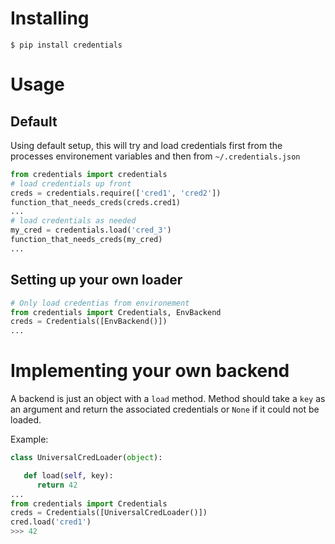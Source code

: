 # Installing
```shell
$ pip install credentials
```

# Usage

## Default
Using default setup, this will try and load credentials first from the processes environement variables and then from `~/.credentials.json`
```python
from credentials import credentials
# load credentials up front
creds = credentials.require(['cred1', 'cred2'])
function_that_needs_creds(creds.cred1)
...
# load credentials as needed
my_cred = credentials.load('cred_3')
function_that_needs_creds(my_cred)
...
```

## Setting up your own loader
```python
# Only load credentias from environement
from credentials import Credentials, EnvBackend
creds = Credentials([EnvBackend()])
...
```

# Implementing your own backend
A backend is just an object with a `load` method. Method should take a `key` as an argument and return the associated credentials or `None` if it could not be loaded.

Example:
```python
class UniversalCredLoader(object):

   def load(self, key):
      return 42
...
from credentials import Credentials
creds = Credentials([UniversalCredLoader()])
cred.load('cred1')
>>> 42
```

